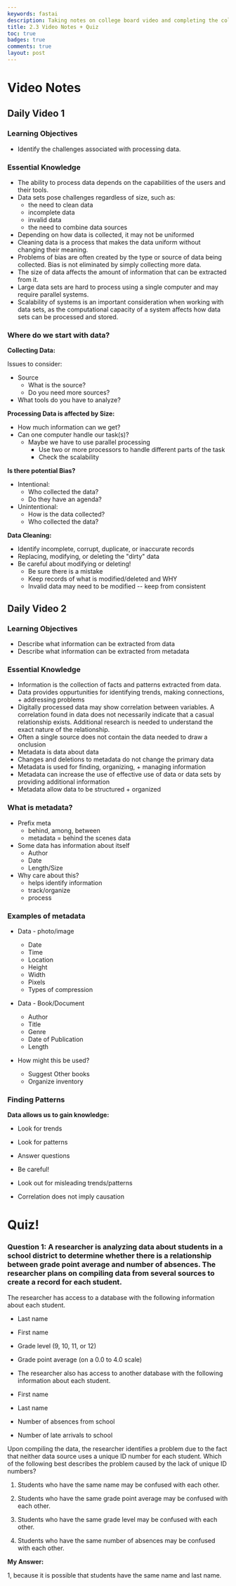 ```yaml
---
keywords: fastai
description: Taking notes on college board video and completing the college board quiz.
title: 2.3 Video Notes + Quiz
toc: true 
badges: true
comments: true
layout: post
---
```


# Video Notes

## Daily Video 1

### Learning Objectives

- Identify the challenges associated with processing data.

### Essential Knowledge

- The ability to process data depends on the capabilities of the users and their tools.
- Data sets pose challenges regardless of size, such as:
    - the need to clean data
    - incomplete data
    - invalid data
    - the need to combine data sources
- Depending on how data is collected, it may not be uniformed
- Cleaning data is a process that makes the data uniform without changing their meaning.
- Problems of bias are often created by the type or source of data being collected. Bias is not eliminated by simply collecting more data.
- The size of data affects the amount of information that can be extracted from it.
- Large data sets are hard to process using a single computer and may require parallel systems.
- Scalability of systems is an important consideration when working with data sets, as the computational capacity of a system affects how data sets can be processed and stored. 

### Where do we start with data?

**Collecting Data:**

Issues to consider:
- Source
    - What is the source?
    - Do you need more sources?
- What tools do you have to analyze?

**Processing Data is affected by Size:**
- How much information can we get?
- Can one computer handle our task(s)?
    - Maybe we have to use parallel processing
        - Use two or more processors to handle different parts of the task 
        - Check the scalability

**Is there potential Bias?**
- Intentional:
    - Who collected the data?
    - Do they have an agenda?
- Unintentional:
    - How is the data collected?
    - Who collected the data?

**Data Cleaning:**
- Identify incomplete, corrupt, duplicate, or inaccurate records
- Replacing, modifying, or deleting the "dirty" data
- Be careful about modifying or deleting!
    - Be sure there is a mistake
    - Keep records of what is modified/deleted and WHY
    - Invalid data may need to be modified -- keep from consistent

## Daily Video 2

### Learning Objectives 

- Describe what information can be extracted from data
- Describe what information can be extracted from metadata

### Essential Knowledge

- Information is the collection of facts and patterns extracted from data.
- Data provides oppurtunities for identifying trends, making connections, + addressing problems
- Digitally processed data may show correlation between variables. A correlation found in data does not necessarily indicate that a casual relationship exists. Additional research is needed to understand the exact nature of the relationship. 
- Often a single source does not contain the data needed to draw a onclusion
- Metadata is data about data
- Changes and deletions to metadata do not change the primary data
- Metadata is used for finding, organizing, + managing information
- Metadata can increase the use of effective use of data or data sets by providing additional information
- Metadata allow data to be structured + organized 

### What is metadata?

- Prefix meta
    - behind, among, between
    - metadata = behind the scenes data
- Some data has information about itself
    - Author
    - Date
    - Length/Size
- Why care about this?
    - helps identify information
    - track/organize
    - process

### Examples of metadata

- Data - photo/image
    - Date
    - Time 
    - Location
    - Height
    - Width
    - Pixels
    - Types of compression

- Data - Book/Document
    - Author
    - Title
    - Genre
    - Date of Publication
    - Length
- How might this be used?
    - Suggest Other books
    - Organize inventory

### Finding Patterns

**Data allows us to gain knowledge:**
- Look for trends
- Look for patterns
- Answer questions

- Be careful!
- Look out for misleading trends/patterns
- Correlation does not imply causation

# Quiz!

### Question 1: A researcher is analyzing data about students in a school district to determine whether there is a relationship between grade point average and number of absences. The researcher plans on compiling data from several sources to create a record for each student.

The researcher has access to a database with the following information about each student.

- Last name
- First name
- Grade level (9, 10, 11, or 12)
- Grade point average (on a 0.0 to 4.0 scale)
- The researcher also has access to another database with the following information about each student.

- First name
- Last name
- Number of absences from school
- Number of late arrivals to school

Upon compiling the data, the researcher identifies a problem due to the fact that neither data source uses a unique ID number for each student. Which of the following best describes the problem caused by the lack of unique ID numbers?

1. Students who have the same name may be confused with each other.

2. Students who have the same grade point average may be confused with each other.

3. Students who have the same grade level may be confused with each other.

4. Students who have the same number of absences may be confused with each other.

**My Answer:**

1, because it is possible that students have the same name and last name.